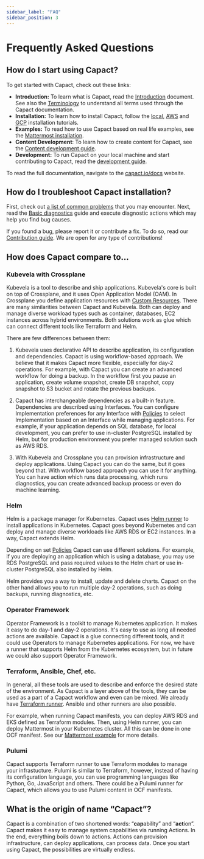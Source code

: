 ```yaml
---
sidebar_label: "FAQ"
sidebar_position: 3
---
```


# Frequently Asked Questions

## How do I start using Capact?

To get started with Capact, check out these links:

- **Introduction:** To learn what is Capact, read the [Introduction](./introduction.md) document. See also the [Terminology](./terminology.md) to understand all terms used through the Capact documentation.
- **Installation:** To learn how to install Capact, follow the [local](./installation/local.md), [AWS](./installation/aws-eks.md) and [GCP](./installation/gcp-gke.md) installation tutorials.
- **Examples:** To read how to use Capact based on real life examples, see the [Mattermost installation](./example/mattermost-installation.md).
- **Content Development**: To learn how to create content for Capact, see the [Content development guide](./content-development/guide.md).
- **Development:** To run Capact on your local machine and start contributing to Capact, read the [development guide](./development/development-guide.md).

To read the full documentation, navigate to the [capact.io/docs](https://capact.io/docs) website.

## How do I troubleshoot Capact installation?

First, check out [a list of common problems](./operation/common-problems.md) that you may encounter. Next, read the [Basic diagnostics](./operation/diagnostics.md) guide and execute diagnostic actions which may help you find bug causes.

If you found a bug, please report it or contribute a fix. To do so, read our [Contribution guide](https://github.com/capactio/.github/blob/main/CONTRIBUTING.md). We are open for any type of contributions! 

## How does Capact compare to...

### Kubevela with Crossplane

Kubevela is a tool to describe and ship applications. Kubevela's core is built on top of Crossplane, and it uses Open Application Model (OAM). In Crossplane you define application resources with [Custom Resources](https://kubernetes.io/docs/concepts/extend-kubernetes/api-extension/custom-resources/).
There are many similarities between Capact and Kubevela. Both can deploy and manage diverse workload types such as container, databases, EC2 instances across hybrid environments. Both solutions work as glue which can connect different tools like Terraform and Helm.

There are few differences between them:

1. Kubevela uses declarative API to describe application, its configuration and dependencies. Capact is using workflow-based approach. We believe that it makes Capact more flexible, especially for day-2 operations.
    For example, with Capact you can create an advanced workflow for doing a backup. In the workflow first you pause an application, create volume snapshot, create DB snapshot, copy snapshot to S3 bucket and rotate the previous backups.

1. Capact has interchangeable dependencies as a built-in feature. Dependencies are described using Interfaces. You can configure Implementation preferences for any Interface with [Policies](./feature/policies/overview.md) to select Implementation based on an Interface while managing applications. For example, if your application depends on SQL database, for local development, you can prefer to use in-cluster PostgreSQL installed by Helm, but for production environment you prefer managed solution such as AWS RDS.

1. With Kubevela and Crossplane you can provision infrastructure and deploy applications. Using Capact you can do the same, but it goes beyond that. With workflow based approach you can use it for anything. You can have action which runs data processing, which runs diagnostics, you can create advanced backup process or even do machine learning.

### Helm

Helm is a package manager for Kubernetes. Capact uses [Helm runner](https://github.com/capactio/capact/tree/main/cmd/helm-runner/README.md) to install applications in Kubernetes. Capact goes beyond Kubernetes and can deploy and manage diverse workloads like AWS RDS or EC2 instances. In a way, Capact extends Helm.

Depending on set [Policies](./feature/policies/overview.md) Capact can use different solutions. For example, if you are deploying an application which is using a database, you may use RDS PostgreSQL and pass required values to the Helm chart or use in-cluster PostgreSQL also installed by Helm.

Helm provides you a way to install, update and delete charts. Capact on the other hand allows you to run multiple day-2 operations, such as doing backups, running diagnostics, etc.

### Operator Framework

Operator Framework is a toolkit to manage Kubernetes application. It makes it easy to do day-1 and day-2 operations. It's easy to use as long all needed actions are available.
Capact is a glue connecting different tools, and it could use Operators to manage Kubernetes applications. For now, we have a runner that supports Helm from the Kubernetes ecosystem, but in future we could also support Operator Framework.

### Terraform, Ansible, Chef, etc.

In general, all these tools are used to describe and enforce the desired state of the environment. As Capact is a layer above of the tools, they can be used as a part of a Capact workflow and even can be mixed. We already have [Terraform runner](https://github.com/capactio/capact/tree/main/cmd/terraform-runner/README.md). Ansible and other runners are also possible.

For example, when running Capact manifests, you can deploy AWS RDS and EKS defined as Terraform modules. Then, using Helm runner, you can deploy Mattermost in your Kubernetes cluster. All this can be done in one OCF manifest. See our [Mattermost example](./example/mattermost-installation.md) for more details.

### Pulumi

Capact supports Terraform runner to use Terraform modules to manage your infrastucture. Pulumi is similar to Terraform, however, instead of having its configuration language, you can use programming languages like Python, Go, JavaScript and others. There could be a Pulumi runner for Capact, which allows you to use Pulumi content in OCF manifests.

## What is the origin of name “Capact”?

Capact is a combination of two shortened words: “**cap**ability” and “**act**ion”. Capact makes it easy to manage system capabilities via running Actions. In the end, everything boils down to actions. Actions can provision infrastructure, can deploy applications, can process data. Once you start using Capact, the possibilities are virtually endless.
